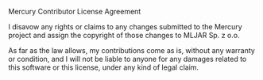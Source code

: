 Mercury Contributor License Agreement

I disavow any rights or claims to any changes submitted to the Mercury project and assign the copyright of those changes to MLJAR Sp. z o.o.

As far as the law allows, my contributions come as is, without any warranty or condition, and I will not be liable to anyone for any damages related to this software or this license, under any kind of legal claim.
